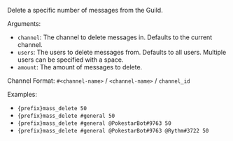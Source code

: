 Delete a specific number of messages from the Guild.

Arguments:
* `channel`: The channel to delete messages in. Defaults to the current channel.
* `users`: The users to delete messages from. Defaults to all users. Multiple users can be specified with a space.
* `amount`: The amount of messages to delete.

Channel Format: `#<channel-name>` / `<channel-name>` / `channel_id`

Examples:
* `{prefix}mass_delete 50`
* `{prefix}mass_delete #general 50`
* `{prefix}mass_delete #general @PokestarBot#9763 50`
* `{prefix}mass_delete #general @PokestarBot#9763 @Rythm#3722 50`
